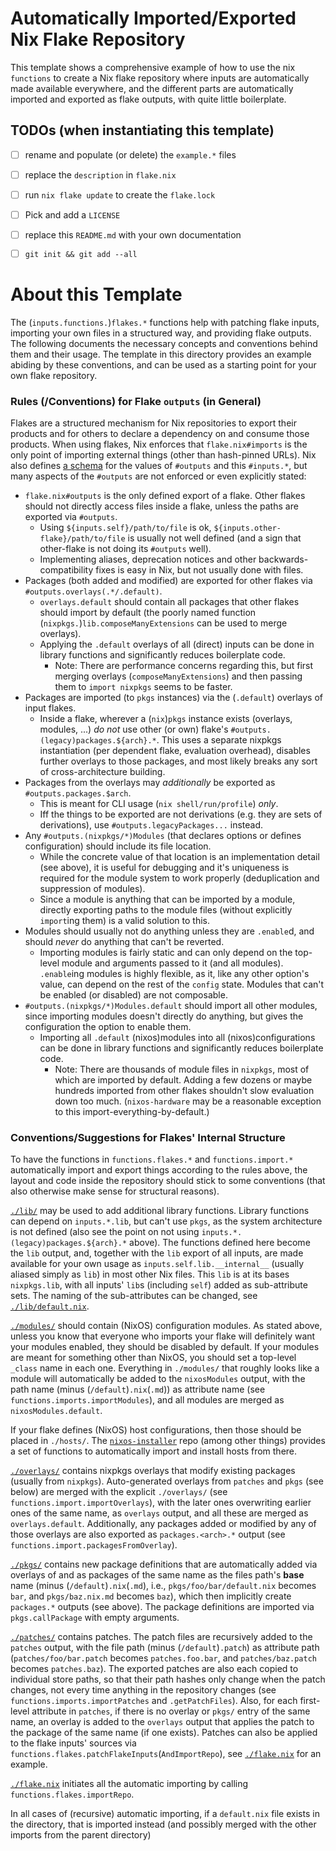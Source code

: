 
# Automatically Imported/Exported Nix Flake Repository

This template shows a comprehensive example of how to use the nix `functions` to create a Nix flake repository where inputs are automatically made available everywhere, and the different parts are automatically imported and exported as flake outputs, with quite little boilerplate.


## TODOs (when instantiating this template)

* [ ] rename and populate (or delete) the `example.*` files
* [ ] replace the `description` in `flake.nix`
* [ ] run `nix flake update` to create the `flake.lock`
* [ ] Pick and add a `LICENSE`
* [ ] replace this `README.md` with your own documentation
* [ ] `git init && git add --all`


# About this Template

The (`inputs.functions.`)`flakes.*` functions help with patching flake inputs, importing your own files in a structured way, and providing flake outputs.
The following documents the necessary concepts and conventions behind them and their usage.
The template in this directory provides an example abiding by these conventions, and can be used as a starting point for your own flake repository.


### Rules (/Conventions) for Flake `outputs` (in General)

Flakes are a structured mechanism for Nix repositories to export their products and for others to declare a dependency on and consume those products.
When using flakes, Nix enforces that `flake.nix#imports` is the only point of importing external things (other than hash-pinned URLs).
Nix also defines [a schema](https://nixos.wiki/wiki/Flakes#Flake_schema) for the values of `#outputs` and this `#inputs.*`, but many aspects of the `#outputs` are not enforced or even explicitly stated:

* `flake.nix#outputs` is the only defined export of a flake. Other flakes should not directly access files inside a flake, unless the paths are exported via `#outputs`.
	* Using `${inputs.self}/path/to/file` is ok, `${inputs.other-flake}/path/to/file` is usually not well defined (and a sign that other-flake is not doing its `#outputs` well).
	* Implementing aliases, deprecation notices and other backwards-compatibility fixes is easy in Nix, but not usually done with files.
* Packages (both added and modified) are exported for other flakes via `#outputs.overlays(.*/.default)`.
	* `overlays.default` should contain all packages that other flakes should import by default (the poorly named function (`nixpkgs.`)`lib.composeManyExtensions` can be used to merge overlays).
	* Applying the `.default` overlays of all (direct) inputs can be done in library functions and significantly reduces boilerplate code.
		* Note: There are performance concerns regarding this, but first merging overlays (`composeManyExtensions`) and then passing them to `import nixpkgs` seems to be faster.
* Packages are imported (to `pkgs` instances) via the (`.default`) overlays of input flakes.
	* Inside a flake, wherever a (`nix`)`pkgs` instance exists (overlays, modules, ...) *do not* use other (or own) flake's `#outputs.(legacy)packages.${arch}.*`. This uses a separate nixpkgs instantiation (per dependent flake, evaluation overhead), disables further overlays to those packages, and most likely breaks any sort of cross-architecture building.
* Packages from the overlays may *additionally* be exported as `#outputs.packages.$arch`.
	* This is meant for CLI usage (`nix shell/run/profile`) *only*.
	* Iff the things to be exported are not derivations (e.g. they are sets of derivations), use `#outputs.legacyPackages...` instead.
* Any `#outputs.(nixpkgs/*)Modules` (that declares options or defines configuration) should include its file location.
	* While the concrete value of that location is an implementation detail (see above), it is useful for debugging and it's uniqueness is required for the module system to work properly (deduplication and suppression of modules).
	* Since a module is anything that can be imported by a module, directly exporting paths to the module files (without explicitly `import`ing them) is a valid solution to this.
* Modules should usually not do anything unless they are `.enable`d, and should *never* do anything that can't be reverted.
	* Importing modules is fairly static and can only depend on the top-level module and arguments passed to it (and all modules). `.enable`ing modules is highly flexible, as it, like any other option's value, can depend on the rest of the `config` state. Modules that can't be enabled (or disabled) are not composable.
* `#outputs.(nixpkgs/*)Modules.default` should import all other modules, since importing modules doesn't directly do anything, but gives the configuration the option to enable them.
	* Importing all `.default` (nixos)modules into all (nixos)configurations can be done in library functions and significantly reduces boilerplate code.
		* Note: There are thousands of module files in `nixpkgs`, most of which are imported by default. Adding a few dozens or maybe hundreds imported from other flakes shouldn't slow evaluation down too much. (`nixos-hardware` may be a reasonable exception to this import-everything-by-default.)


### Conventions/Suggestions for Flakes' Internal Structure

To have the functions in `functions.flakes.*` and `functions.import.*` automatically import and export things according to the rules above, the layout and code inside the repository should stick to some conventions (that also otherwise make sense for structural reasons).

[`./lib/`](./lib/) may be used to add additional library functions.
Library functions can depend on `inputs.*.lib`, but can't use `pkgs`, as the system architecture is not defined (also see the point on not using `inputs.*.(legacy)packages.${arch}.*` above).
The functions defined here become the `lib` output, and, together with the `lib` export of all inputs, are made available for your own usage as `inputs.self.lib.__internal__` (usually aliased simply as `lib`) in most other Nix files.
This `lib` is at its bases `nixpkgs.lib`, with all inputs' `lib`s (including `self`) added as sub-attribute sets.
The naming of the sub-attributes can be changed, see [`./lib/default.nix`](./lib/default.nix).

[`./modules/`](./modules/) should contain (NixOS) configuration modules.
As stated above, unless you know that everyone who imports your flake will definitely want your modules enabled, they should be disabled by default.
If your modules are meant for something other than NixOS, you should set a top-level `_class` name in each one.
Everything in `./modules/` that roughly looks like a module will automatically be added to the `nixosModules` output, with the path name (minus (`/default`)`.nix`(`.md`)) as attribute name (see `functions.imports.importModules`), and all modules are merged as `nixosModules.default`.

If your flake defines (NixOS) host configurations, then those should be placed in `./hosts/`.
The [`nixos-installer`](https://github.com/NiklasGollenstede/nixos-installer/) repo (among other things) provides a set of functions to automatically import and install hosts from there.

[`./overlays/`](./overlays/) contains nixpkgs overlays that modify existing packages (usually from `nixpkgs`).
Auto-generated overlays from `patches` and `pkgs` (see below) are merged with the explicit `./overlays/` (see `functions.import.importOverlays`), with the later ones overwriting earlier ones of the same name, as `overlays` output, and all these are merged as `overlays.default`.
Additionally, any packages added or modified by any of those overlays are also exported as `packages.<arch>.*` output (see `functions.import.packagesFromOverlay`).

[`./pkgs/`](./pkgs/) contains new package definitions that are automatically added via overlays of and as packages of the same name as the files path's **base** name (minus (`/default`)`.nix`(`.md`), i.e., `pkgs/foo/bar/default.nix` becomes `bar`, and `pkgs/baz.nix.md` becomes `baz`), which then implicitly create `packages.*` outputs (see above).
The package definitions are imported via `pkgs.callPackage` with empty arguments.

[`./patches/`](./patches/) contains patches.
The patch files are recursively added to the `patches` output, with the file path (minus (`/default`)`.patch`) as attribute path (`patches/foo/bar.patch` becomes `patches.foo.bar`, and `patches/baz.patch` becomes `patches.baz`).
The exported patches are also each copied to individual store paths, so that their path hashes only change when the patch changes, not every time anything in the repository changes (see `functions.imports.importPatches` and `.getPatchFiles`).
Also, for each first-level attribute in `patches`, if there is no overlay or `pkgs/` entry of the same name, an overlay is added to the `overlays` output that applies the patch to the package of the same name (if one exists).
Patches can also be applied to the flake inputs' sources via `functions.flakes.patchFlakeInputs`(`AndImportRepo`), see [`./flake.nix`](./flake.nix) for an example.

[`./flake.nix`](./flake.nix) initiates all the automatic importing by calling `functions.flakes.importRepo`.

In all cases of (recursive) automatic importing, if a `default.nix` file exists in the directory, that is imported instead (and possibly merged with the other imports from the parent directory)
